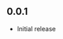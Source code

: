 <!-- https://developers.home-assistant.io/docs/add-ons/presentation#keeping-a-changelog -->

## 0.0.1

- Initial release
